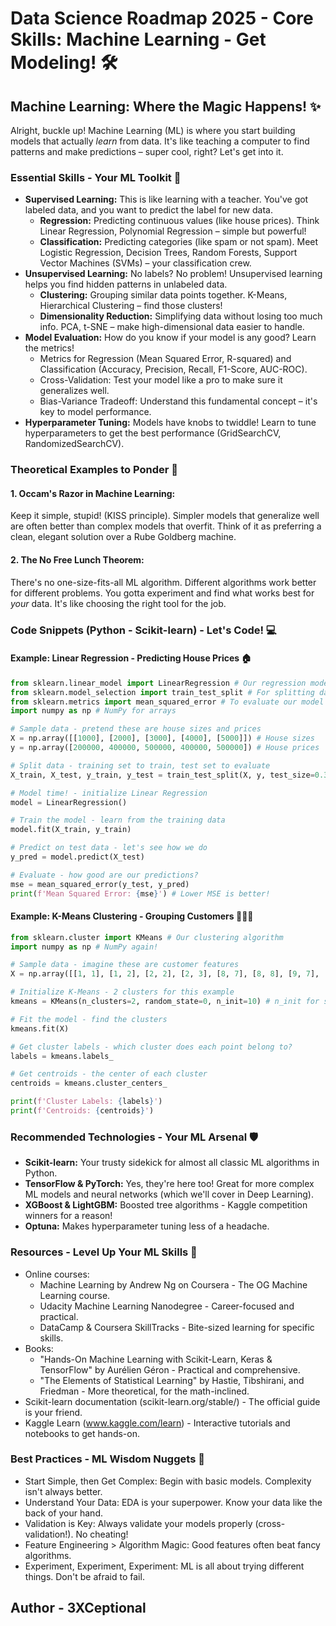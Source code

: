 # Data Science Roadmap 2025 - Core Skills: Machine Learning - Get Modeling! 🛠️

## Machine Learning: Where the Magic Happens! ✨

Alright, buckle up! Machine Learning (ML) is where you start building models that actually *learn* from data. It's like teaching a computer to find patterns and make predictions – super cool, right? Let's get into it.

### Essential Skills - Your ML Toolkit 🧰

*   **Supervised Learning:** This is like learning with a teacher. You've got labeled data, and you want to predict the label for new data.
    *   **Regression:** Predicting continuous values (like house prices). Think Linear Regression, Polynomial Regression – simple but powerful!
    *   **Classification:** Predicting categories (like spam or not spam). Meet Logistic Regression, Decision Trees, Random Forests, Support Vector Machines (SVMs) – your classification crew.
*   **Unsupervised Learning:** No labels? No problem! Unsupervised learning helps you find hidden patterns in unlabeled data.
    *   **Clustering:** Grouping similar data points together. K-Means, Hierarchical Clustering – find those clusters!
    *   **Dimensionality Reduction:** Simplifying data without losing too much info. PCA, t-SNE – make high-dimensional data easier to handle.
*   **Model Evaluation:** How do you know if your model is any good? Learn the metrics!
    *   Metrics for Regression (Mean Squared Error, R-squared) and Classification (Accuracy, Precision, Recall, F1-Score, AUC-ROC).
    *   Cross-Validation: Test your model like a pro to make sure it generalizes well.
    *   Bias-Variance Tradeoff: Understand this fundamental concept – it's key to model performance.
*   **Hyperparameter Tuning:** Models have knobs to twiddle! Learn to tune hyperparameters to get the best performance (GridSearchCV, RandomizedSearchCV).

### Theoretical Examples to Ponder 🤔

#### 1. Occam's Razor in Machine Learning:

Keep it simple, stupid! (KISS principle). Simpler models that generalize well are often better than complex models that overfit. Think of it as preferring a clean, elegant solution over a Rube Goldberg machine.

#### 2. The No Free Lunch Theorem:

There's no one-size-fits-all ML algorithm. Different algorithms work better for different problems. You gotta experiment and find what works best for *your* data. It's like choosing the right tool for the job.

### Code Snippets (Python - Scikit-learn) - Let's Code! 💻

#### Example: Linear Regression - Predicting House Prices 🏠

```python
from sklearn.linear_model import LinearRegression # Our regression model
from sklearn.model_selection import train_test_split # For splitting data
from sklearn.metrics import mean_squared_error # To evaluate our model
import numpy as np # NumPy for arrays

# Sample data - pretend these are house sizes and prices
X = np.array([[1000], [2000], [3000], [4000], [5000]]) # House sizes
y = np.array([200000, 400000, 500000, 400000, 500000]) # House prices

# Split data - training set to train, test set to evaluate
X_train, X_test, y_train, y_test = train_test_split(X, y, test_size=0.3, random_state=42)

# Model time! - initialize Linear Regression
model = LinearRegression()

# Train the model - learn from the training data
model.fit(X_train, y_train)

# Predict on test data - let's see how we do
y_pred = model.predict(X_test)

# Evaluate - how good are our predictions?
mse = mean_squared_error(y_test, y_pred)
print(f'Mean Squared Error: {mse}') # Lower MSE is better!
```

#### Example: K-Means Clustering - Grouping Customers 🧑‍🤝‍🧑

```python
from sklearn.cluster import KMeans # Our clustering algorithm
import numpy as np # NumPy again!

# Sample data - imagine these are customer features
X = np.array([[1, 1], [1, 2], [2, 2], [2, 3], [8, 7], [8, 8], [9, 7], [9, 8]])

# Initialize K-Means - 2 clusters for this example
kmeans = KMeans(n_clusters=2, random_state=0, n_init=10) # n_init for stability

# Fit the model - find the clusters
kmeans.fit(X)

# Get cluster labels - which cluster does each point belong to?
labels = kmeans.labels_

# Get centroids - the center of each cluster
centroids = kmeans.cluster_centers_

print(f'Cluster Labels: {labels}')
print(f'Centroids: {centroids}')
```

### Recommended Technologies - Your ML Arsenal 🛡️

*   **Scikit-learn:** Your trusty sidekick for almost all classic ML algorithms in Python.
*   **TensorFlow & PyTorch:** Yes, they're here too! Great for more complex ML models and neural networks (which we'll cover in Deep Learning).
*   **XGBoost & LightGBM:**  Boosted tree algorithms - Kaggle competition winners for a reason!
*   **Optuna:**  Makes hyperparameter tuning less of a headache.

### Resources - Level Up Your ML Skills 🚀

*   Online courses:
    *   Machine Learning by Andrew Ng on Coursera - The OG Machine Learning course.
    *   Udacity Machine Learning Nanodegree - Career-focused and practical.
    *   DataCamp & Coursera SkillTracks - Bite-sized learning for specific skills.
*   Books:
    *   "Hands-On Machine Learning with Scikit-Learn, Keras & TensorFlow" by Aurélien Géron - Practical and comprehensive.
    *   "The Elements of Statistical Learning" by Hastie, Tibshirani, and Friedman - More theoretical, for the math-inclined.
*   Scikit-learn documentation (scikit-learn.org/stable/) - The official guide is your friend.
*   Kaggle Learn (www.kaggle.com/learn) - Interactive tutorials and notebooks to get hands-on.

### Best Practices - ML Wisdom Nuggets 🧠

*   Start Simple, then Get Complex: Begin with basic models. Complexity isn't always better.
*   Understand Your Data: EDA is your superpower. Know your data like the back of your hand.
*   Validation is Key: Always validate your models properly (cross-validation!). No cheating!
*   Feature Engineering > Algorithm Magic: Good features often beat fancy algorithms.
*   Experiment, Experiment, Experiment: ML is all about trying different things. Don't be afraid to fail.

## Author - 3XCeptional